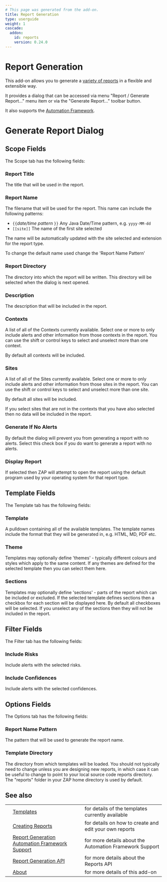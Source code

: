 ```yaml
---
# This page was generated from the add-on.
title: Report Generation
type: userguide
weight: 1
cascade:
  addon:
    id: reports
    version: 0.24.0
---
```


# Report Generation

This add-on allows you to generate a [variety of reports](/docs/desktop/addons/report-generation/templates/) in a flexible and extensible way.

It provides a dialog that can be accessed via menu "Report /
Generate Report..." menu item or via the "Generate Report..." toolbar
button.

It also supports the [Automation
Framework](/docs/desktop/addons/report-generation/automation/).

# Generate Report Dialog

## Scope Fields

The Scope tab has the following fields:

### Report Title

The title that will be used in the report.

### Report Name

The filename that will be used for the report. This name can include the following patterns:

* `{{`*date/time pattern* `}}` Any Java Date/Time pattern, e.g. `yyyy-MM-dd`
* `[[site]]` The name of the first site selected

The name will be automatically updated with the site selected and extension for the report type.

To change the default name used change the 'Report Name Pattern'

### Report Directory

The directory into which the report will be written. This directory will be selected when the dialog is next opened.

### Description

The description that will be included in the report.

### Contexts

A list of all of the Contexts currently available. Select one or more to only include alerts and other information from those contexts in the report. You can use the shift or control keys to select and unselect more than one context.

By default all contexts will be included.

### Sites

A list of all of the Sites currently available. Select one or more to only include alerts and other information from those sites in the report. You can use the shift or control keys to select and unselect more than one site.

By default all sites will be included.

If you select sites that are not in the contexts that you have
also selected then no data will be included in the report.

### Generate If No Alerts

By default the dialog will prevent you from generating a report with no alerts. Select this check box if you do want to generate a report with no alerts.

### Display Report

If selected then ZAP will attempt to open the report using the default program used by your operating system for that report type.

## Template Fields

The Template tab has the following fields:

### Template

A pulldown containing all of the available templates. The template names include the format that they will be generated in, e.g. HTML, MD, PDF etc.

### Theme

Templates may optionally define 'themes' - typically different colours and styles which apply to the same content. If any themes are defined for the selected template then you can select them here.

### Sections

Templates may optionally define 'sections' - parts of the report which can be included or excluded. If the selected template defines sections then a checkbox for each section will be displayed here. By default all checkboxes will be selected. If you unselect any of the sections then they will not be included in the report.

## Filter Fields

The Filter tab has the following fields:

### Include Risks

Include alerts with the selected risks.

### Include Confidences

Include alerts with the selected confidences.

## Options Fields

The Options tab has the following fields:

### Report Name Pattern

The pattern that will be used to generate the report name.

### Template Directory

The directory from which templates will be loaded. You should not typically need to change unless you are designing new reports, in which case it can be useful to change to point to your local source code reports directory. The "reports" folder in your ZAP home directory is used by default.

## See also

|   |                                                                                                      |                                                         |
|---|------------------------------------------------------------------------------------------------------|---------------------------------------------------------|
|   | [Templates](/docs/desktop/addons/report-generation/templates/)                                       | for details of the templates currently available        |
|   | [Creating Reports](/docs/desktop/addons/report-generation/create/)                                   | for details on how to create and edit your own reports  |
|   | [Report Generation Automation Framework Support](/docs/desktop/addons/report-generation/automation/) | for more details about the Automation Framework Support |
|   | [Report Generation API](/docs/desktop/addons/report-generation/api/)                                 | for more details about the Reports API                  |
|   | [About](/docs/desktop/addons/report-generation/about/)                                               | for more details of this add-on                         |
